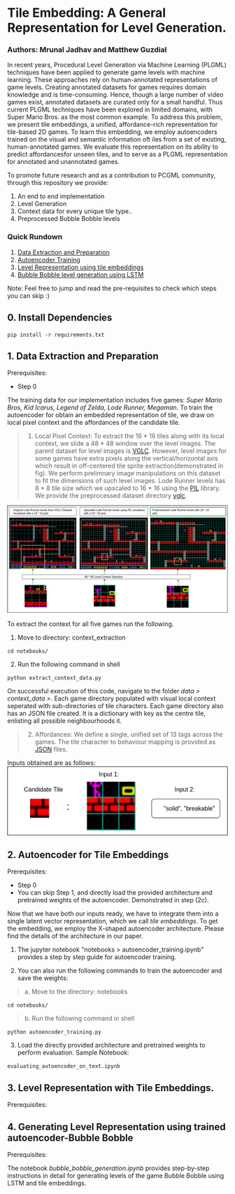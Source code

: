 # Tile Embedding: A General Representation for Level Generation.
### Authors: Mrunal Jadhav and Matthew Guzdial 

In  recent  years,  Procedural  Level  Generation  via  Machine Learning (PLGML) techniques have been applied to generate game levels with machine learning. These approaches rely on human-annotated representations of game levels. Creating annotated datasets for games requires domain knowledge and is time-consuming. Hence, though a large number of video games exist, annotated datasets are curated only for a small handful. Thus current PLGML techniques have been explored in limited domains, with Super Mario Bros. as the most common example. To address this problem, we present tile embeddings,  a  unified,  affordance-rich  representation  for  tile-based  2D  games.  To  learn  this  embedding,  we  employ  autoencoders trained on the visual and semantic information oft iles from a set of existing, human-annotated games. We evaluate this representation on its ability to predict affordancesfor unseen tiles, and to serve as a PLGML representation for annotated and unannotated games.

To promote future research and as a contribution to PCGML community, through this repository we provide:
1. An end to end implementation 
2. Level Generation
3. Context data for every unique tile type..
4. Preprocessed Bubble Bobble levels 

<!-- Paper: 
Please cite : -->

### Quick Rundown
1. [Data Extraction and Preparation](#data-extraction-and-preparation)
2. [Autoencoder Training](#autoencoder-for-tile-embeddings)
3. [Level Representation using tile embeddings]()
4. [Bubble Bobble level generation using LSTM]()

Note: Feel free to jump and read the pre-requisites to check which steps you can skip :) 

## 0. Install Dependencies

```
pip install -r requirements.txt
```

## 1. Data Extraction and Preparation
Prerequisites:
* Step 0

The training data for our implementation includes five games: *Super Mario Bros, Kid Icarus, Legend of Zelda, Lode Runner, Megaman*. To train the autoencoder for obtain an embedded representation of tile, we draw on local pixel context and the affordances of the candidate tile. 

> 1. Local Pixel Context: To extract the 16 * 16 tiles along with its local context, we slide a 48 * 48 window over the level images. The parent dataset for level images is [VGLC](https://github.com/TheVGLC/TheVGLC). However, level images for some games have extra pixels along the vertical/horizontal axis which result in off-centered tile sprite extraction(demonstrated in fig). We perform prelimnary image manipulations on this dataset to fit the dimensions of such level images. Lode Runner levels has 8 * 8 tile size which we upscaled to 16 * 16 using the [PIL](https://pillow.readthedocs.io/en/stable/) library. We provide the preprocessed dataset directory [vglc](https://github.com/js-mrunal/tile_embeddings/tree/main/data/vglc).

<img src="images/data_extraction.png">

To extract the context for all five games run the following. 
1. Move to directory: context_extraction
```
cd notebooks/
```

2. Run the following command in shell
```
python extract_context_data.py
```

On successful execution of this code, navigate to the folder *data > context_data >*. Each game directory populated with visual local context seperated with sub-directories of tile characters. Each game directory also has an JSON file created. It is a dictionary with key as the centre tile, enlisting all possible neighbourhoods it. 

> 2. Affordances: 
We define a single, unified set of 13 tags across the games. The tile character to behaviour mapping is provided as [JSON](https://github.com/js-mrunal/tile_embeddings/tree/main/data/json_files_trimmed_features) files. 
    
Inputs obtained are as follows: 
<img src="images/inputs.png">

## 2. Autoencoder for Tile Embeddings
Prerequisites:
* Step 0
* You can skip Step 1, and directly load the provided architecture and pretrained weights of the autoencoder. Demonstrated in step (2c).

Now that we have both our inputs ready, we have to integrate them into a single latent vector representation, which we call *tile embeddings*. To get the embedding, we employ the X-shaped autoencoder architecture. Please find the details of the architecture in our paper. 

1. The jupyter notebook "notebooks > autoencoder_training.ipynb" provides a step by step guide for autoencoder training. 

2. You can also run the following commands to train the autoencoder and save the weights:

>a. Move to the directory: notebooks
```
cd notebooks/
```
>b. Run the following command in shell
```
python autoencoder_training.py
```
3. Load the directly provided architecture and pretrained weights to perform evaluation. Sample Notebook:  
```
evaluating_autoencoder_on_text.ipynb
```

## 3. Level Representation with Tile Embeddings. 
Prerequisites:





## 4. Generating Level Representation using trained autoencoder-Bubble Bobble
Prerequisites:

The notebook *bubble_bobble_generation.ipynb* provides step-by-step instructions in detail for generating levels of the game Bubble Bobble using LSTM and tile embeddings.
